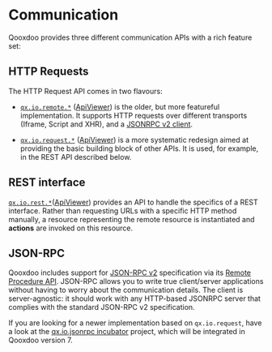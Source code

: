 # Communication

Qooxdoo provides three different communication APIs with a rich feature set:

## HTTP Requests

The HTTP Request API comes in two flavours:

- [`qx.io.remote.*`](remote_io.md) ([ApiViewer](apps://apiviewer/#qx.io.remote))
is the older, but more featureful implementation. It
supports HTTP requests over different transports (Iframe,
Script and XHR), and a [JSONRPC v2 client](rpc.md).

- [`qx.io.request.*`](request_io.md)
  ([ApiViewer](apps://apiviewer/#qx.io.request)) is a more systematic redesign
  aimed at providing the basic building block of other APIs. It is used, for
  example, in the REST API described below.

## REST interface

[`qx.io.rest.*`](rest.md)([ApiViewer](apps://apiviewer/#qx.io.rest)) provides an
API to handle the specifics of a REST interface. Rather than requesting URLs
with a specific HTTP method manually, a resource representing the remote
resource is instantiated and **actions** are invoked on this resource.

## JSON-RPC

Qooxdoo includes support for [JSON-RPC v2](https://www.jsonrpc.org)
specification via its [Remote Procedure API](rpc.md). JSON-RPC allows you to
write true client/server applications without having to worry about the
communication details. The client is server-agnostic: it should work with any
HTTP-based JSONRPC server that complies with the standard JSON-RPC v2
specification. 

If you are looking for a newer implementation based
on `qx.io.request`, have a look at the [qx.io.jsonrpc
incubator](https://github.com/qooxdoo/incubator.qx.io.jsonrpc) project, which 
will be integrated in Qooxdoo version 7. 
